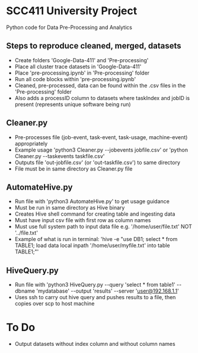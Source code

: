 # SCC411 University Project
Python code for Data Pre-Processing and Analytics

## Steps to reproduce cleaned, merged, datasets
+ Create folders 'Google-Data-411' and 'Pre-processing'
+ Place all cluster trace datasets in 'Google-Data-411'
+ Place 'pre-processing.ipynb' in 'Pre-processing' folder
+ Run all code blocks within 'pre-processing.ipynb'
+ Cleaned, pre-processed, data can be found within the .csv files in the 'Pre-processing' folder
+ Also adds a processID column to datasets where taskIndex and jobID is present (represents unique software being run)

## Cleaner.py
+ Pre-processes file (job-event, task-event, task-usage, machine-event) appropriately
+ Example usage 'python3 Cleaner.py --jobevents jobfile.csv' or 'python Cleaner.py --taskevents taskfile.csv'
+ Outputs file 'out-jobfile.csv' (or 'out-taskfile.csv') to same directory
+ File must be in same directory as Cleaner.py file

## AutomateHive.py
+ Run file with 'python3 AutomateHive.py' to get usage guidance
+ Must be run in same directory as Hive binary
+ Creates Hive shell command for creating table and ingesting data
+ Must have input csv file with first row as column names
+ Must use full system path to input data file e.g. '/home/user/file.txt' NOT '../file.txt'
+ Example of what is run in terminal: 'hive -e "use DB1; select * from TABLE1; load data local inpath '/home/user/myfile.txt' into table TABLE1;"'

## HiveQuery.py
+ Run file with 'python3 HiveQuery.py --query 'select * from table1' --dbname 'mydatabase' --output 'results' --server 'user@192.168.1.1'
+ Uses ssh to carry out hive query and pushes results to a file, then copies over scp to host machine

# To Do
+ Output datasets without index column and without column names
